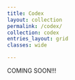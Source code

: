 ```yaml
---
title: Codex
layout: collection
permalink: /codex/
collection: codex
entries_layout: grid
classes: wide

---
```


COMING SOON!!!
